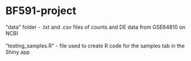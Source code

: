 # BF591-project

"data" folder - .txt and .csv files of counts and DE data from GSE64810 on NCBI <br>
<br>
"testing_samples.R" - file used to create R code for the samples tab in the Shiny app

